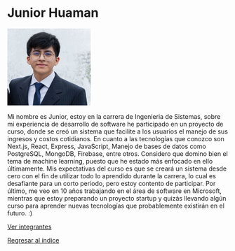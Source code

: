 # Junior Huaman

![Junior Huaman](junior.jpeg)

Mi nombre es Junior, estoy en la carrera de Ingenieria de Sistemas, sobre mi experiencia de desarrollo de software he participado en un proyecto de curso, donde se creó un sistema que facilite a los usuarios el manejo de sus ingresos y costos cotidianos. En cuanto a las tecnologías que conozco son Next.js, React, Express, JavaScript, Manejo de bases de datos como PostgreSQL, MongoDB, Firebase, entre otros. Considero que domino bien el tema de machine learning, puesto que he estado más enfocado en ello últimamente. Mis expectativas del curso es que se creará un sistema desde cero con el fin de utilizar todo lo aprendido durante la carrera, lo cual es desafiante para un corto periodo, pero estoy contento de participar. Por último, me veo en 10 años trabajando en el área de software en Microsoft, mientras que estoy preparando un proyecto startup y quizás llevando algún curso para aprender nuevas tecnologías que probablemente existirán en el futuro. :)

[Ver integrantes](../0.md)

[Regresar al índice](../../README.md)
